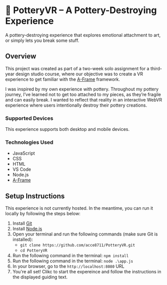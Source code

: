 # 🏺 PotteryVR – A Pottery-Destroying Experience

A pottery-destroying experience that explores emotional attachment to art, or simply lets you break some stuff.

## Overview

This project was created as part of a two-week solo assignment for a third-year design studio course, where our objective was to create a VR experience to get familiar with the [A-Frame](https://aframe.io/) framework. 

I was inspired by my own experience with pottery. Throughout my pottery journey, I’ve learned not to get too attached to my pieces, as they’re fragile and can easily break. I wanted to reflect that reality in an interactive WebVR experience where users intentionally destroy their pottery creations.

### Supported Devices

This experience supports both desktop and mobile devices.

### Technologies Used

- JavaScript  
- CSS  
- HTML  
- VS Code  
- Node.js  
- [A-Frame](https://aframe.io/)

## Setup Instructions

This experience is not currently hosted. In the meantime, you can run it locally by following the steps below:

1. Install [Git](https://git-scm.com/downloads)  
2. Install [Node.js](https://nodejs.org/en/download)  
3. Open your terminal and run the following commands (make sure Git is installed):
   - `git clone https://github.com/acce8711/PotteryVR.git`
   - `cd PotteryVR`
5. Run the following command in the terminal: `npm install`
6. Run the following command in the terminal: `node .\app.js`
7. In your browser, go to the `http://localhost:8080` URL
8. You're all set! Clikc to start the expereince and follow the instructions in the displayed guiding text.
